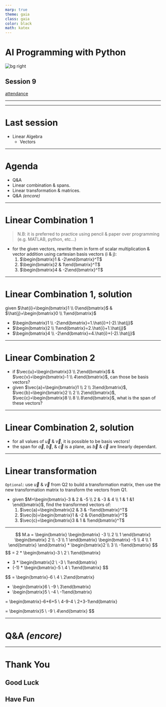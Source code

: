 ```yaml
---
marp: true
theme: gaia
class: gaia
color: black
math: katex
---
```


<!--
_class:
  - gaia
  - lead
-->

# AI Programming with Python

![bg right](https://www.udacity.com/www-proxy/contentful/assets/2y9b3o528xhq/2dmDLmWvCncVHcQ6lz9u5v/9ebc8c914fcf0e8b546bce78133b2a4a/OpenGraph_Udacity_Logo_Update__1_.png)

## Session 9

[attendance](../README.md)

---

<!--
_class:
  - gaia
  - lead
-->

<!-- # TODO insert quote -->

---

# Last session

- Linear Algebra
  - Vectors

---

# Agenda

- Q&A
- Linear combination & spans.
- Linear transformation & matrices.
- Q&A _(encore)_

---

# Linear Combination 1

> N.B: it is preferred to practice using pencil & paper over programming (e.g. MATLAB, python, etc&#8230;)

- for the given vectors, rewrite them in form of scalar multiplication & vector addition using cartesian basis vectors (i & j):
  1. $\begin{bmatrix}1 & -2\end{bmatrix}^T$
  1. $\begin{bmatrix}2 & 1\end{bmatrix}^T$
  1. $\begin{bmatrix}4 & -2\end{bmatrix}^T$

---

# Linear Combination 1, solution

given $\hat{i}=\begin{bmatrix}1 \\ 0\end{bmatrix}$ & $\hat{j}=\begin{bmatrix}0 \\ 1\end{bmatrix}$

- $\begin{bmatrix}1 \\ -2\end{bmatrix}=1.\hat{i}+(-2).\hat{j}$
- $\begin{bmatrix}2 \\ 1\end{bmatrix}=2.\hat{i}+1.\hat{j}$
- $\begin{bmatrix}4 \\ -2\end{bmatrix}=4.\hat{i}+(-2).\hat{j}$

---

# Linear Combination 2

- if $\vec{u}=\begin{bmatrix}3 \\ 2\end{bmatrix}$ & $\vec{v}=\begin{bmatrix}-1 \\ 4\end{bmatrix}$, can those be basis vectors?
- given $\vec{a}=\begin{bmatrix}1 \\ 2 \\ 3\end{bmatrix}$, $\vec{b}=\begin{bmatrix}2 \\ 2 \\ 2\end{bmatrix}$, $\vec{c}=\begin{bmatrix}8 \\ 8 \\ 8\end{bmatrix}$, what is the span of these vectors?

---

# Linear Combination 2, solution

- for all values of $\vec{u}$ & $\vec{v}$, it is possible to be basis vectors!
- the span for $\vec{a}$, $\vec{b}$, & $\vec{c}$ is a plane, as $\vec{b}$ & $\vec{c}$ are linearly dependant.

---

# Linear transformation

`Optional`: use $\vec{u}$ & $\vec{v}$ from Q2 to build a transformation matrix, then use the new transformation matrix to transform the vectors from Q1.

- given $M=\begin{bmatrix}-3 & 2 & -5 \\ 2 & -3 & 4 \\ 1 & 1 &1 \end{bmatrix}$, find the transformed vectors of:
  1. $\vec{a}=\begin{bmatrix}2 & 3 & -1\end{bmatrix}^T$
  1. $\vec{b}=\begin{bmatrix}1 & -2 & 0\end{bmatrix}^T$
  1. $\vec{c}=\begin{bmatrix}3 & 1 & 1\end{bmatrix}^T$
  <!-- 1. $a=\begin{bmatrix}2 & 3 & -1\end{bmatrix}^T$
  1. $a=\begin{bmatrix}2 & 3 & -1\end{bmatrix}^T$ -->

---

$$
M.a = \begin{bmatrix}
  \begin{bmatrix}
    -3 \\ 2 \\ 1
  \end{bmatrix}
  \begin{bmatrix}
    2 \\ -3 \\ 1
  \end{bmatrix}
  \begin{bmatrix}
    -5 \\ 4 \\ 1
  \end{bmatrix}
\end{bmatrix} * \begin{bmatrix}2 \\ 3 \\ -1\end{bmatrix}
$$
$$
= 2 * \begin{bmatrix}-3 \\ 2 \\ 1\end{bmatrix}
+ 3 * \begin{bmatrix}2 \\ -3 \\ 1\end{bmatrix}
+ (-1) * \begin{bmatrix}-5 \\ 4 \\ 1\end{bmatrix}
$$

$$
= \begin{bmatrix}-6 \\ 4 \\ 2\end{bmatrix}
+ \begin{bmatrix}6 \\ -9 \\ 3\end{bmatrix}
+ \begin{bmatrix}5 \\ -4 \\ -1\end{bmatrix}

= \begin{bmatrix}-6+6+5 \\ 4-9-4 \\ 2+3-1\end{bmatrix}

= \begin{bmatrix}5 \\ -9 \\ 4\end{bmatrix}
$$

---

<!--
_class:
  - gaia
  - lead
-->

# Q&A _(encore)_ <!-- fit -->

---

<!--
_class:
  - gaia
  - lead
 -->

# Thank You

## Good Luck

## Have Fun
